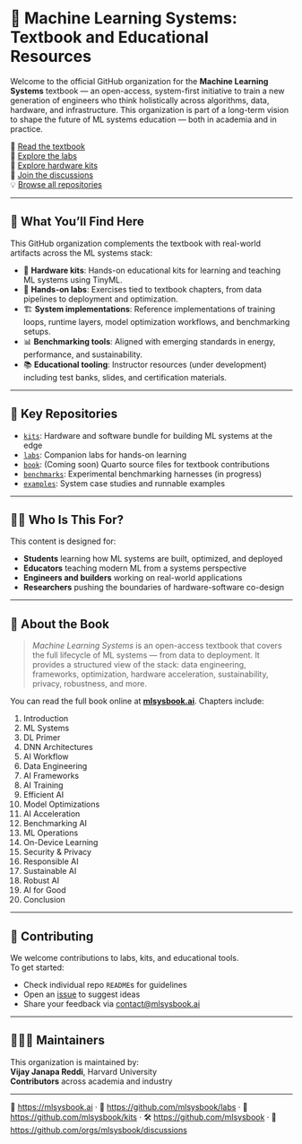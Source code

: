 # 📘 Machine Learning Systems: Textbook and Educational Resources

Welcome to the official GitHub organization for the **Machine Learning Systems** textbook — an open-access, system-first initiative to train a new generation of engineers who think holistically across algorithms, data, hardware, and infrastructure. This organization is part of a long-term vision to shape the future of ML systems education — both in academia and in practice.

🔗 [Read the textbook](https://mlsysbook.ai)  
🔬 [Explore the labs](https://github.com/mlsysbook/labs)  
🧰 [Explore hardware kits](https://github.com/mlsysbook/kits)  
💬 [Join the discussions](https://github.com/orgs/mlsysbook/discussions)  
💡 [Browse all repositories](https://github.com/mlsysbook)

---

## 🧱 What You’ll Find Here

This GitHub organization complements the textbook with real-world artifacts across the ML systems stack:

- 🔌 **Hardware kits**: Hands-on educational kits for learning and teaching ML systems using TinyML.
- 🧪 **Hands-on labs**: Exercises tied to textbook chapters, from data pipelines to deployment and optimization.
- 🏗️ **System implementations**: Reference implementations of training loops, runtime layers, model optimization workflows, and benchmarking setups.
- 📊 **Benchmarking tools**: Aligned with emerging standards in energy, performance, and sustainability.
- 📚 **Educational tooling**: Instructor resources (under development) including test banks, slides, and certification materials.

---

## 🧰 Key Repositories

- [`kits`](https://github.com/mlsysbook/kits): Hardware and software bundle for building ML systems at the edge  
- [`labs`](https://github.com/mlsysbook/labs): Companion labs for hands-on learning  
- [`book`](https://github.com/mlsysbook/book): (Coming soon) Quarto source files for textbook contributions  
- [`benchmarks`](https://github.com/mlsysbook/benchmarks): Experimental benchmarking harnesses (in progress)  
- [`examples`](https://github.com/mlsysbook/examples): System case studies and runnable examples  

---

## 👩‍💼 Who Is This For?

This content is designed for:

- **Students** learning how ML systems are built, optimized, and deployed
- **Educators** teaching modern ML from a systems perspective
- **Engineers and builders** working on real-world applications
- **Researchers** pushing the boundaries of hardware-software co-design

---

## 📖 About the Book

> *Machine Learning Systems* is an open-access textbook that covers the full lifecycle of ML systems — from data to deployment. It provides a structured view of the stack: data engineering, frameworks, optimization, hardware acceleration, sustainability, privacy, robustness, and more.

You can read the full book online at [**mlsysbook.ai**](https://mlsysbook.ai). Chapters include:

1. Introduction  
2. ML Systems  
3. DL Primer  
4. DNN Architectures  
5. AI Workflow  
6. Data Engineering  
7. AI Frameworks  
8. AI Training  
9. Efficient AI  
10. Model Optimizations  
11. AI Acceleration  
12. Benchmarking AI  
13. ML Operations  
14. On-Device Learning  
15. Security & Privacy  
16. Responsible AI  
17. Sustainable AI  
18. Robust AI  
19. AI for Good  
20. Conclusion

---

## 🤝 Contributing

We welcome contributions to labs, kits, and educational tools.  
To get started:

- Check individual repo `README`s for guidelines
- Open an [issue](https://github.com/mlsysbook/labs/issues) to suggest ideas
- Share your feedback via [contact@mlsysbook.ai](mailto:contact@mlsysbook.ai)

---

## 🧑🏽‍🔬 Maintainers

This organization is maintained by:  
**Vijay Janapa Reddi**, Harvard University  
**Contributors** across academia and industry

---

📘 https://mlsysbook.ai · 🔬 https://github.com/mlsysbook/labs · 🧰 https://github.com/mlsysbook/kits · 🛠️ https://github.com/mlsysbook · 💬 https://github.com/orgs/mlsysbook/discussions
